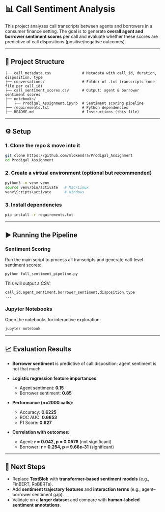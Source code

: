 

# 📊 Call Sentiment Analysis

This project analyzes call transcripts between agents and borrowers in a consumer finance setting.
The goal is to generate **overall agent and borrower sentiment scores** per call and evaluate whether these scores are predictive of call dispositions (positive/negative outcomes).

---

## 📂 Project Structure

```
├── call_metadata.csv              # Metadata with call_id, duration, disposition, type
├── conversations/                 # Folder of .txt transcripts (one file per call_id)
├── call_sentiment_scores.csv      # Output: agent & borrower sentiment scores
├── notebooks/
│   ├── Prodigal_Assignment.ipynb  # Sentiment scoring pipeline
├── requirements.txt               # Python dependencies
├── README.md                      # Instructions (this file)
```

---

## ⚙️ Setup

### 1. Clone the repo & move into it

```bash
git clone https://github.com/mlokendra/Prodigal_Assignment
cd Prodigal_Assignment
```

### 2. Create a virtual environment (optional but recommended)

```bash
python3 -m venv venv
source venv/bin/activate   # Mac/Linux
venv\Scripts\activate      # Windows
```

### 3. Install dependencies

```bash
pip install -r requirements.txt
```

---

## ▶️ Running the Pipeline

### Sentiment Scoring

Run the main script to process all transcripts and generate call-level sentiment scores:

```bash
python full_sentiment_pipeline.py
```

This will output a CSV:

```
call_id,agent_sentiment,borrower_sentiment,disposition,type
...
```

### Jupyter Notebooks

Open the notebooks for interactive exploration:

```bash
jupyter notebook
```

---

## 📈 Evaluation Results

* **Borrower sentiment** is predictive of call disposition; agent sentiment is not that much.
* **Logistic regression feature importances**:

  * Agent sentiment: **0.15**
  * Borrower sentiment: **0.85**
* **Performance (n=2000 calls):**

  * Accuracy: **0.6225**
  * ROC AUC: **0.6653**
  * F1 Score: **0.627**
* **Correlation with outcomes:**

  * Agent: **r = 0.042, p = 0.0576** (not significant)
  * Borrower: **r = 0.254, p ≈ 9.66e-31** (significant)

---

## 🔮 Next Steps

* Replace **TextBlob** with **transformer-based sentiment models** (e.g., FinBERT, RoBERTa).
* Add **sentiment trajectory features** and **interaction terms** (e.g., agent–borrower sentiment gap).
* Validate on a **larger dataset** and compare with **human-labeled sentiment annotations**.


